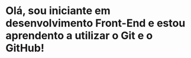 <h1>Olá, sou iniciante em desenvolvimento Front-End e estou aprendento a utilizar o Git e o GitHub!</h1>